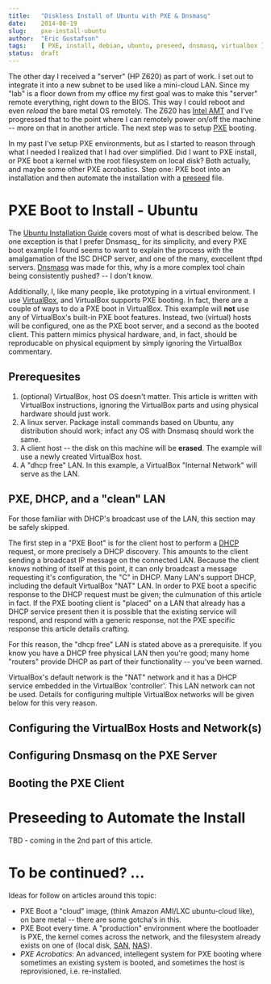 ```yaml
---
title:   "Diskless Install of Ubuntu with PXE & Dnsmasq"
date:    2014-08-19
slug:    pxe-install-ubuntu
author:  "Eric Gustafson"
tags:    [ PXE, install, debian, ubuntu, preseed, dnsmasq, virtualbox ]
status:  draft
---
```


The other day I received a "server" (HP Z620) as part of work.  I set out to
integrate it into a new subnet to be used like a mini-cloud LAN.  Since my "lab"
is a floor down from my office my first goal was to make this "server" remote
everything, right down to the BIOS.  This way I could reboot and even *reload*
the bare metal OS remotely.  The Z620 has [Intel
AMT](https://en.wikipedia.org/wiki/Intel_Active_Management_Technology) and I've
progressed that to the point where I can remotely power on/off the machine --
more on that in another article.  The next step was to setup
[PXE](https://en.wikipedia.org/wiki/Preboot_Execution_Environment) booting.

In my past I've setup PXE environments, but as I started to reason through what
I needed I realized that I had over simplified.  Did I want to PXE install, or
PXE boot a kernel with the root filesystem on local disk?  Both actually, and
maybe some other PXE acrobatics.  Step one: PXE boot into an installation and
then automate the installation with a
[preseed](https://help.ubuntu.com/14.04/installation-guide/amd64/apb.html) file.

# PXE Boot to Install - Ubuntu

The [Ubuntu Installation
Guide](https://help.ubuntu.com/14.04/installation-guide/amd64/index.html) covers
most of what is described below.  The one exception is that I prefer Dnsmasq_
for its simplicity, and every PXE boot example I found seems to want to explain
the process with the amalgamation of the ISC DHCP server, and one of the many,
execellent tftpd servers.
[Dnsmasq](http://www.thekelleys.org.uk/dnsmasq/doc.html) was made for this, why
is a more complex tool chain being consistently pushed?  -- I don't know.

Additionally, I, like many people, like prototyping in a virtual environment.  I
use [VirtualBox](https://www.virtualbox.org/), and VirtualBox supports PXE
booting.  In fact, there are a couple of ways to do a PXE boot in VirtualBox.
This example will **not** use any of VirtualBox's built-in PXE boot features.
Instead, two (virtual) hosts will be configured, one as the PXE boot server, and
a second as the booted client.  This pattern mimics physical hardware, and, in
fact, should be reproducable on physical equipment by simply ignoring the
VirtualBox commentary.

## Prerequesites

1. (optional) VirtualBox, host OS doesn't matter.  This article is written with
   VirtualBox instructions, ignoring the VirtualBox parts and using physical
   hardware should just work.
2. A linux server.  Package install commands based on Ubuntu, any distribution
   should work; infact any OS with Dnsmasq should work the same.
3. A client host -- the disk on this machine will be **erased**.  The example
   will use a newly created VirtualBox host.
4. A "dhcp free" LAN.  In this example, a VirtualBox "Internal Network" will
   serve as the LAN.

## PXE, DHCP, and a "clean" LAN

For those familiar with DHCP's broadcast use of the LAN, this section may be
safely skipped.

The first step in a "PXE Boot" is for the client host to perform a
[DHCP](https://en.wikipedia.org/wiki/Dynamic_Host_Configuration_Protocol)
request, or more precisely a DHCP discovery.  This amounts to the client sending
a broadcast IP message on the connected LAN.  Because the client knows nothing
of itself at this point, it can only broadcast a message requesting it's
configuration, the "C" in DHCP.  Many LAN's support DHCP, including the default
VirtualBox "NAT" LAN.  In order to PXE boot a specific response to the DHCP
request must be given; the culmunation of this article in fact.  If the PXE
booting client is "placed" on a LAN that already has a DHCP service present then
it is possible that the existing service will respond, and respond with a
generic response, not the PXE specific response this article details crafting.

For this reason, the "dhcp free" LAN is stated above as a prerequisite.  If you
know you have a DHCP free physical LAN then you're good; many home "routers"
provide DHCP as part of their functionality -- you've been warned.

VirtualBox's default network is the "NAT" network and it has a DHCP service
embedded in the VirtualBox 'controller'.  This LAN network can not be used.
Details for configuring multiple VirtualBox networks will be given below for
this very reason.

## Configuring the VirtualBox Hosts and Network(s)




## Configuring Dnsmasq on the PXE Server



## Booting the PXE Client




# Preseeding to Automate the Install


TBD - coming in the 2nd part of this article.


# To be continued? ...


Ideas for follow on articles around this topic:

- PXE Boot a "cloud" image, (think Amazon AMI/LXC ubuntu-cloud like), on bare
  metal -- there are some gotcha's in this.
- PXE Boot every time.  A "production" environment where the bootloader is PXE,
  the kernel comes across the network, and the filesystem already exists on one
  of {local disk, [SAN](https://en.wikipedia.org/wiki/Storage_area_network),
  [NAS](https://en.wikipedia.org/wiki/Network-attached_storage)}.
- _PXE Acrobatics_: An advanced, intellegent system for PXE booting where
  sometimes an existing system is booted, and sometimes the host is
  reprovisioned, i.e. re-installed.
